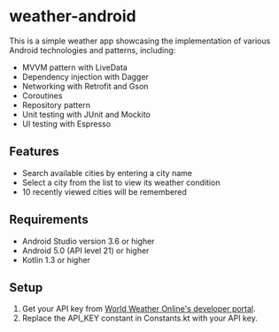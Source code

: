 # weather-android
This is a simple weather app showcasing the implementation of various Android technologies and patterns, including:
- MVVM pattern with LiveData
- Dependency injection with Dagger
- Networking with Retrofit and Gson
- Coroutines
- Repository pattern
- Unit testing with JUnit and Mockito
- UI testing with Espresso

## Features
- Search available cities by entering a city name
- Select a city from the list to view its weather condition
- 10 recently viewed cities will be remembered

## Requirements
- Android Studio version 3.6 or higher
- Android 5.0 (API level 21) or higher
- Kotlin 1.3 or higher

## Setup
1. Get your API key from [World Weather Online's developer portal](https://www.worldweatheronline.com/developer/).
2. Replace the API_KEY constant in Constants.kt with your API key.